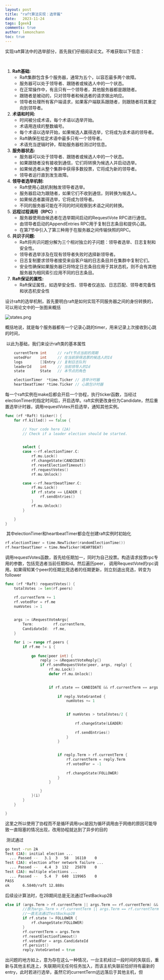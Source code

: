 ```yaml
---
layout: post
title: "raft算法实现：选举篇"
date:   2023-11-24
tags: [geek]
comments: true
author: lemonchann
toc: true
---
```




<!-- more -->



​	实现raft算法中的选举部分，首先我们仔细阅读论文。不难获取以下信息：

​	

1. **Raft基础:**
   - Raft集群包含多个服务器，通常为五个，以容忍最多两个故障。
   - 服务器可以处于领导者、跟随者或候选人中的一个状态。
   - 在正常操作中，有且只有一个领导者，其他服务器都是跟随者。
   - 跟随者是被动的，只对领导者和候选者的请求做出响应。
   - 领导者处理所有客户端请求，如果客户端联系跟随者，则跟随者将其重定向到领导者。
2. **术语和时间:**
   - 时间被分成术语，每个术语以选举开始。
   - 术语用连续的整数编号。
   - 每个术语以选举开始，如果候选人赢得选举，它将成为该术语的领导者。
   - Raft确保在给定术语中最多只有一个领导者。
   - 术语充当逻辑时钟，帮助服务器检测过时信息。
3. **服务器状态:**
   - 服务器可以处于领导者、跟随者或候选人中的一个状态。
   - 如果跟随者没有接收到通信，它们将转换为候选人并启动选举。
   - 如果候选者从整个集群中获得多数投票，它将成为新的领导者。
   - 领导者运行直到发生故障。
4. **领导者选举机制:**
   - Raft使用心跳机制触发领导者选举。
   - 服务器启动为跟随者，如果它们不收到通信，则转换为候选人。
   - 如果候选者赢得选举，它将成为领导者。
   - 不同的服务器可能在不同的时间观察到术语之间的转换。
5. **远程过程调用（RPC）:**
   - 服务器使用由候选者在选举期间启动的RequestVote RPC进行通信。
   - 由领导者启动的AppendEntries RPC用于复制日志条目和提供心跳。
   - 在第7节中引入了第三种用于在服务器之间传输快照的RPC。
6. **共识子问题:**
   - Raft将共识问题分解为三个相对独立的子问题：领导者选举、日志复制和安全性。
   - 领导者选举涉及在现有领导者失败时选择新领导者。
   - 日志复制要求领导者接受来自客户端的日志条目并在集群中复制它们。
   - 安全性确保如果服务器已将特定日志条目应用于其状态机，则不会有其他服务器为相同索引应用不同的日志条目。
7. **Raft保证的属性:**
   - Raft保证属性，如选举安全性、领导者仅追加、日志匹配、领导者完备性和状态机安全性



​	设计raft的选举机制，首先要明白raft是如何实现不同服务器之间的身份转换的，可以用论文中的一张图来概括

![states.png](https://s2.loli.net/2024/01/12/okPlFcMaUCmJ75T.png)

​	概括地说，就是每个服务器都有一个记录心跳的timer，用来记录上次接收到心跳的时间，	

​	以此为基础，我们来设计raft类的基本属性

```go
	currentTerm int     // raft节点当前的周期
	votedFor    int     // 在当前获得选票的候选⼈的Id
	logs        []Entry // 复制日志队列
	leaderId    int     // 当前领导人的Id
	state       State   // 本节点的角色

	electionTimer  *time.Ticker // 选举计时器
	heartbeatTimer *time.Ticker // 心跳包计时器
```



​	每一个raft实例在make后都会开启一个协程，执行ticker函数，当经过electionTimer的指定时间后，开启选举。raft实例更改身份为Candidate，然后重置选举计时器，调用requestVotes开启选举，通知其他实例。

```go
func (rf *Raft) ticker() {
	for rf.killed() == false {

		// Your code here (2A)
		// Check if a leader election should be started.
		

		select {
		case <-rf.electionTimer.C:
			rf.mu.Lock()
			rf.changeState(CANDIDATE)
			rf.resetElectionTimeout()
			rf.requestVotes()
			rf.mu.Unlock()

		case <-rf.heartbeatTimer.C:
			rf.mu.Lock()
			if rf.state == LEADER {
				rf.sendEntries()
			}
			rf.mu.Unlock()
		}

	}
}
```

​	其中electionTimer和heartbeatTimer都会在创建raft实例时初始化

```go
rf.electionTimer = time.NewTicker(randomElectionTime())
rf.heartbeatTimer = time.NewTicker(HEARTBEAT)
```

​	调用requestVotes函数，首先给任期加一，同时为自己投票。构造请求投票rpc专用的参数，包括竞选者当前任期和id。然后遍历peer， 调用RequestVote的rpc调用。如果得知某个peer的任期比竞选者的任期更新，则立刻退出竞选，转变为follower

```go
func (rf *Raft) requestVotes() {
	totalVotes := len(rf.peers)

	rf.currentTerm += 1 
	rf.votedFor = rf.me 
	numVotes := 1      

	
	args := &RequestVoteArgs{
		Term:         rf.currentTerm,       
		CandidateId:  rf.me,                 
	}

	for i := range rf.peers {
		if rf.me != i {
			
			go func(peer int) {
				reply := &RequestVoteReply{}
				if rf.sendRequestVote(peer, args, reply) {
					rf.mu.Lock()
					defer rf.mu.Unlock()

				
					if rf.state == CANDIDATE && rf.currentTerm == args.Term {
				
						if reply.VoteGranted {
							numVotes += 1

							
							if numVotes > totalVotes/2 {
							
								rf.changeState(LEADER)
								
								rf.sendEntries()
							}
						}

						
						if reply.Term > rf.currentTerm {
							rf.currentTerm = reply.Term
							rf.votedFor = -1
							
							rf.changeState(FOLLOWER)
						}
					}

				}
			}(i)
		}
	}

}

```

这里之所以使用了协程而不是循环调用rpc是因为循环调用由于网络的原因可能导致一直阻塞的情况出现，改用协程就达到了异步的目的



​	测试通过

```bash
go test -run 2A
Test (2A): initial election ...
  ... Passed --   3.1  3   58   16110    0
Test (2A): election after network failure ...
  ... Passed --   4.4  3  132   25878    0
Test (2A): multiple elections ...
  ... Passed --   5.4  7  640  119965    0
PASS
ok  	6.5840/raft	12.888s

```



后续设计算法时，在2B期间总是无法通过TestBackup2B

```go
else if (args.Term > rf.currentTerm || args.Term == rf.currentTerm) && rf.isLogMatch(args.LastLogIndex, args.LastLogTerm) {
		//原为args.Term > rf.currentTerm || args.Term == rf.currentTerm && rf.isLogMatch(args.LastLogIndex, args.LastLogTerm)
		//一直无法通过TestBackup2B
		if rf.state != FOLLOWER {
			rf.changeState(FOLLOWER)
		}
		rf.currentTerm = args.Term
		rf.resetElectionTimeout()
		rf.votedFor = args.CandidateId
		rf.persist()
		reply.VoteGranted = true
```

出问题的地方如上，意为存在这么一种情况，一台主机经过一段时间的失联后，重新与其他主机连上，失联期间无任何任务加入，而该主机失联前恰好持有最新的entry，此时若进行选举，虽然它的currentTerm远远落后于其他主机，但

​	
